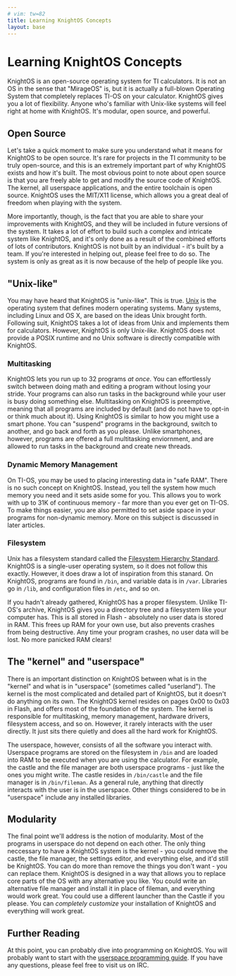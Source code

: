 ```yaml
---
# vim: tw=82
title: Learning KnightOS Concepts
layout: base
---
```


# Learning KnightOS Concepts

KnightOS is an open-source operating system for TI calculators. It is not an OS in
the sense that "MirageOS" is, but it is actually a full-blown Operating System
that completely replaces TI-OS on your calculator. KnightOS gives you a lot of
flexibility. Anyone who's familiar with Unix-like systems will feel right at home
with KnightOS. It's modular, open source, and powerful.

## Open Source

Let's take a quick moment to make sure you understand what it means for KnightOS
to be open source. It's rare for projects in the TI community to be truly
open-source, and this is an extremely important part of why KnightOS exists and
how it's built. The most obvious point to note about open source is that you are
freely able to get and modify the source code of KnightOS. The kernel, all
userspace applications, and the entire toolchain is open source. KnightOS uses the
MIT/X11 license, which allows you a great deal of freedom when playing with the
system.

More importantly, though, is the fact that you are able to share your improvements
with KnightOS, and they will be included in future versions of the system. It
takes a lot of effort to build such a complex and intricate system like KnightOS,
and it's only done as a result of the combined efforts of lots of contributors.
KnightOS is not built by an individual - it's built by a team. If you're
interested in helping out, please feel free to do so. The system is only as great
as it is now because of the help of people like you.

## "Unix-like"

You may have heard that KnightOS is "unix-like". This is true.
[Unix](https://en.wikipedia.org/wiki/Unix) is the operating system that defines
modern operating systems. Many systems, including Linux and OS X, are based on the
ideas Unix brought forth. Following suit, KnightOS takes a lot of ideas from Unix
and implements them for calculators. However, KnightOS is only Unix-*like*.
KnightOS does not provide a POSIX runtime and no Unix software is directly
compatible with KnightOS.

### Multitasking

KnightOS lets you run up to 32 programs *at once*. You can effortlessly switch
between doing math and editing a program without losing your stride. Your programs
can also run tasks in the background while your user is busy doing something else.
Multitasking on KnightOS is preemptive, meaning that all programs are included by
default (and do not have to opt-in or think much about it). Using KnightOS is
similar to how you might use a smart phone. You can "suspend" programs in the
background, switch to another, and go back and forth as you please. Unlike
smartphones, however, programs are offered a full multitasking enviornment, and
are allowed to run tasks in the background and create new threads.

### Dynamic Memory Management

On TI-OS, you may be used to placing interesting data in "safe RAM". There is no
such concept on KnightOS. Instead, you tell the system how much memory you need
and it sets aside some for you. This allows you to work with up to 31K of
continuous memory - far more than you ever get on TI-OS. To make things easier,
you are also permitted to set aside space in your programs for non-dynamic memory.
More on this subject is discussed in later articles.

### Filesystem

Unix has a filesystem standard called the [Filesystem Hierarchy
Standard](https://en.wikipedia.org/wiki/Filesystem_Hierarchy_Standard). KnightOS
is a single-user operating system, so it does not follow this exactly.
However, it does draw a lot of inspiration from this stanard. On KnightOS,
programs are found in `/bin`, and variable data is in `/var`. Libraries go in
`/lib`, and configuration files in `/etc`, and so on.

If you hadn't already gathered, KnightOS has a proper filesystem. Unlike TI-OS's
archive, KnightOS gives you a directory tree and a filesystem like your computer
has. This is all stored in Flash - absolutely no user data is stored in RAM. This
frees up RAM for your own use, but also prevents crashes from being destructive.
Any time your program crashes, no user data will be lost. No more panicked RAM
clears!

## The "kernel" and "userspace"

There is an important distinction on KnightOS between what is in the "kernel" and
what is in "userspace" (sometimes called "userland"). The kernel is the most
complicated and detailed part of KnightOS, but it doesn't do anything on its own.
The KnightOS kernel resides on pages 0x00 to 0x03 in Flash, and offers most of the
foundation of the system. The kernel is responsible for multitasking, memory
management, hardware drivers, filesystem access, and so on. However, it rarely
interacts with the user directly. It just sits there quietly and does all the hard
work for KnightOS.

The userspace, however, consists of all the software you interact with. Userspace
programs are stored on the filesystem in `/bin` and are loaded into RAM to be
executed when you are using the calculator. For example, the castle and the file
manager are both userspace programs - just like the ones you might write. The
castle resides in `/bin/castle` and the file manager is in `/bin/fileman`. As a
general rule, anything that directly interacts with the user is in the userspace.
Other things considered to be in "userspace" include any installed libraries.

## Modularity

The final point we'll address is the notion of modularity. Most of the programs in
userspace do not depend on each other. The only thing neccessary to have a
KnightOS system is the kernel - you could remove the castle, the file manager, the
settings editor, and everything else, and it'd still be KnightOS. You can do more
than remove the things you don't want - you can replace them. KnightOS is designed
in a way that allows you to replace core parts of the OS with any alternative you
like. You could write an alternative file manager and install it in place of
fileman, and everything would work great. You could use a different launcher than
the Castle if you please. You can *completely customize* your installation of
KnightOS and everything will work great.

## Further Reading

At this point, you can probably dive into programming on KnightOS. You will probably
want to start with the [userspace programming guide](/documentation/programs.html).
If you have any questions, please feel free to visit us on IRC.
